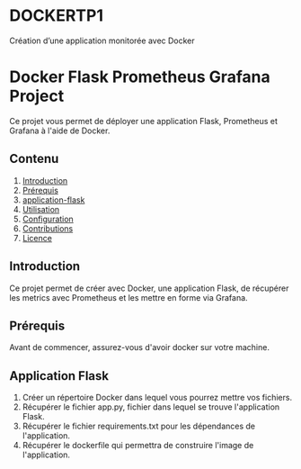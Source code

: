# DOCKERTP1
Création d’une application monitorée avec Docker


# Docker Flask Prometheus Grafana Project

Ce projet vous permet de déployer une application Flask, Prometheus et Grafana à l'aide de Docker.

## Contenu

1. [Introduction](#introduction)
2. [Prérequis](#prérequis)
3. [application-flask](#Application_Flask)
4. [Utilisation](#utilisation)
5. [Configuration](#configuration)
6. [Contributions](#contributions)
7. [Licence](#licence)

## Introduction

Ce projet permet de créer avec Docker, une application Flask, de récupérer les metrics avec Prometheus et les mettre en forme via Grafana.

## Prérequis

Avant de commencer, assurez-vous d'avoir docker sur votre machine.

## Application Flask

1. Créer un répertoire Docker dans lequel vous pourrez mettre vos fichiers.
2. Récupérer le fichier app.py, fichier dans lequel se trouve l'application Flask.
3. Récupérer le fichier requirements.txt pour les dépendances de l'application.
4. Récupérer le dockerfile qui permettra de construire l'image de l'application.


